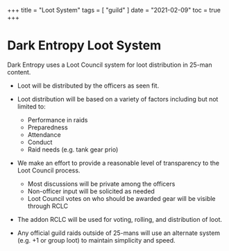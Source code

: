 +++
title = "Loot System"
tags = [
    "guild"
]
date = "2021-02-09"
toc = true
+++

# Dark Entropy Loot System

Dark Entropy uses a Loot Council system for loot distribution in 25-man content. 

- Loot will be distributed by the officers as seen fit.
- Loot distribution will be based on a variety of factors including but not limited to:
	- Performance in raids
	- Preparedness
	- Attendance
	- Conduct
	- Raid needs (e.g. tank gear prio)

- We make an effort to provide a reasonable level of transparency to the Loot Council process.
	- Most discussions will be private among the officers
	- Non-officer input will be solicited as needed
	- Loot Council votes on who should be awarded gear will be visible through RCLC

- The addon RCLC will be used for voting, rolling, and distribution of loot.

- Any official guild raids outside of 25-mans will use an alternate system (e.g. +1 or group loot) to maintain simplicity and speed.
